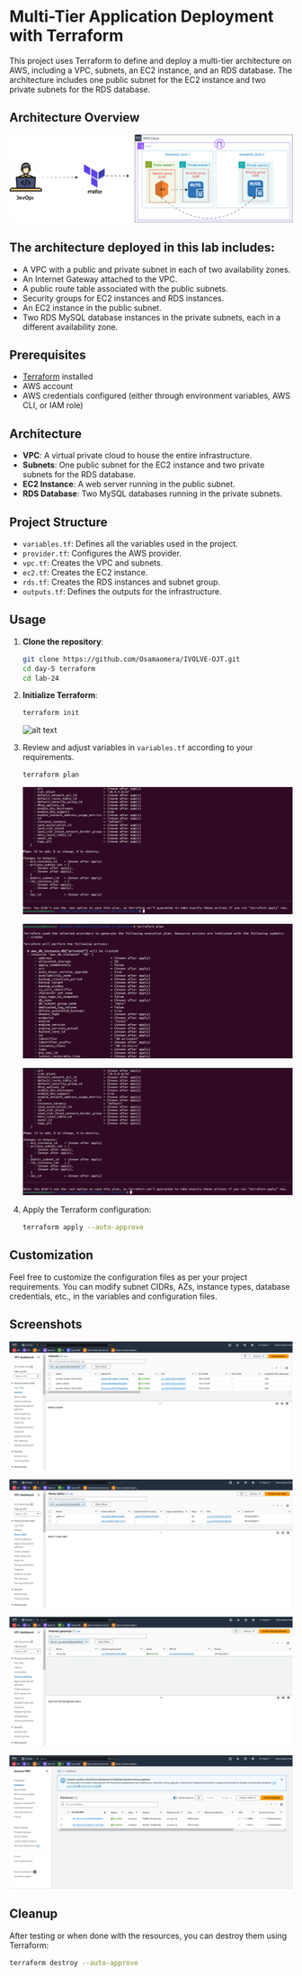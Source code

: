 # Multi-Tier Application Deployment with Terraform

This project uses Terraform to define and deploy a multi-tier architecture on AWS, including a VPC, subnets, an EC2 instance, and an RDS database. The architecture includes one public subnet for the EC2 instance and two private subnets for the RDS database.

## Architecture Overview
![alt text](screenshots/lab24.drawio.svg)

## The architecture deployed in this lab includes:
- A VPC with a public and private subnet in each of two availability zones.
- An Internet Gateway attached to the VPC.
- A public route table associated with the public subnets.
- Security groups for EC2 instances and RDS instances.
- An EC2 instance in the public subnet.
- Two RDS MySQL database instances in the private subnets, each in a different availability zone.

## Prerequisites

- [Terraform](https://www.terraform.io/downloads.html) installed
- AWS account
- AWS credentials configured (either through environment variables, AWS CLI, or IAM role)

## Architecture

- **VPC**: A virtual private cloud to house the entire infrastructure.
- **Subnets**: One public subnet for the EC2 instance and two private subnets for the RDS database.
- **EC2 Instance**: A web server running in the public subnet.
- **RDS Database**: Two MySQL databases running in the private subnets.

## Project Structure

- `variables.tf`: Defines all the variables used in the project.
- `provider.tf`: Configures the AWS provider.
- `vpc.tf`: Creates the VPC and subnets.
- `ec2.tf`: Creates the EC2 instance.
- `rds.tf`: Creates the RDS instances and subnet group.
- `outputs.tf`: Defines the outputs for the infrastructure.

## Usage

1. **Clone the repository**:
   ```sh
   git clone https://github.com/Osamaomera/IVOLVE-OJT.git
   cd day-5 terraform
   cd lab-24

2. **Initialize Terraform**:
    ```sh
   terraform init
    ```
    ![alt text](screenshots/init.png)

3. Review and adjust variables in `variables.tf` according to your requirements.

   ```bash
   terraform plan 
   ```
   ![alt text](screenshots/plan.png)

   ![alt text](screenshots/plan1.png)

   ![alt text](screenshots/plan2.png)

4. Apply the Terraform configuration:

   ```bash
   terraform apply --auto-approve
   ```
## Customization

Feel free to customize the configuration files as per your project requirements. You can modify subnet CIDRs, AZs, instance types, database credentials, etc., in the variables and configuration files.

## Screenshots

   ![alt text](screenshots/lab-24-subnets.png)

   ![alt text](screenshots/lab-24-rt.png)

   ![alt text](screenshots/lab-24-igw.png)

   ![alt text](screenshots/lab-24-rds.png)

## Cleanup

After testing or when done with the resources, you can destroy them using Terraform:

```bash
terraform destroy --auto-approve
```